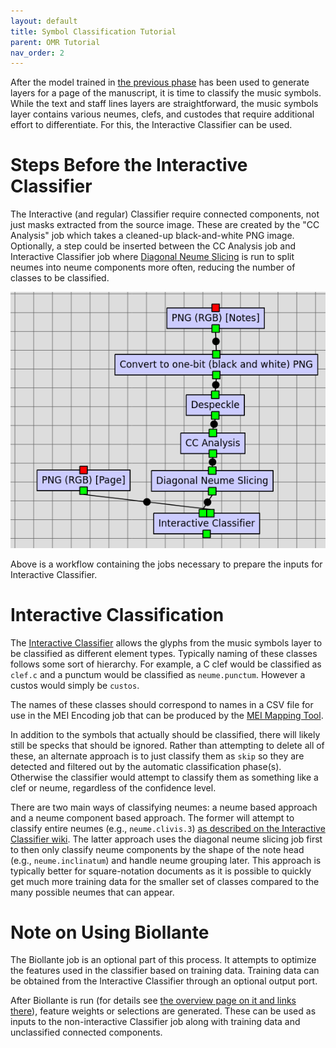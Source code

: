 ```yaml
---
layout: default
title: Symbol Classification Tutorial
parent: OMR Tutorial
nav_order: 2
---
```


After the model trained in [the previous phase](./document-analysis)
has been used to generate layers for a page of the manuscript, it is time to
classify the music symbols. While the text and staff lines layers are
straightforward, the music symbols layer contains various neumes, clefs,
and custodes that require additional effort to differentiate.
For this, the Interactive Classifier can be used.

# Steps Before the Interactive Classifier

The Interactive (and regular) Classifier require connected components, not
just masks extracted from the source image. These are created by the
"CC Analysis" job which takes a cleaned-up black-and-white PNG image.
Optionally, a step could be inserted between the CC Analysis job and
Interactive Classifier job where [Diagonal Neume Slicing](https://github.com/DDMAL/diagonal-neume-slicing) is run to split neumes into neume components more often, reducing the number of classes to be classified.

![Workflow until Interactive Classifier](/assets/workflow-to-ic.png)

Above is a workflow containing the jobs necessary to prepare the inputs for Interactive Classifier.

# Interactive Classification

The [Interactive Classifier](/overview/classification#interactive-classifier)
allows the glyphs from the music symbols layer to be classified as different
element types. Typically naming of these classes follows some sort of hierarchy.
For example, a C clef would be classified as `clef.c` and a punctum would be
classified as `neume.punctum`. However a custos would simply be `custos`.

The names of these classes should correspond to names in a CSV file for use in the MEI Encoding job that can be produced by the [MEI Mapping Tool](https://github.com/DDMAL/mei-mapping-tool).

In addition to the symbols that actually should be classified, there will
likely still be specks that should be ignored. Rather than attempting to
delete all of these, an alternate approach is to just classify them as
`skip` so they are detected and filtered out by the automatic classification phase(s).
Otherwise the classifier would attempt to classify them as something like a clef or neume, regardless of the confidence level.

There are two main ways of classifying neumes: a neume based approach and
a neume component based approach. The former will attempt to classify entire
neumes (e.g., `neume.clivis.3`) [as described on the Interactive Classifier wiki](https://github.com/DDMAL/Interactive-Classifier/wiki/Classifying-Square-Notes).
The latter approach uses the diagonal neume slicing job first to then only
classify neume components by the shape of the note head (e.g., `neume.inclinatum`) and handle neume grouping later.
This approach is typically better for square-notation documents as it is
possible to quickly get much more training data for the smaller set of
classes compared to the many possible neumes that can appear.

# Note on Using Biollante

The Biollante job is an optional part of this process.
It attempts to optimize the features used in the classifier based on
training data. Training data can be obtained from the Interactive Classifier
through an optional output port.

After Biollante is run (for details see [the overview page on it and links there](/overview/classification#biollante)), feature weights or selections are generated.
These can be used as inputs to the non-interactive Classifier job along with
training data and unclassified connected components.
